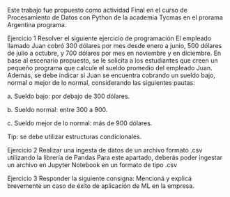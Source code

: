 Este trabajo fue propuesto como actividad Final en el curso de  Procesamiento de Datos con Python de la academia Tycmas en el prorama Argentina programa.

Ejercicio 1
Resolver el siguiente ejercicio de programación
El empleado llamado Juan cobró 300 dólares por mes desde enero a junio, 500 dólares de julio a octubre, y 700 dólares por mes en noviembre y en diciembre. 
En base al escenario propuesto, se le solicita a los estudiantes que creen un pequeño programa que calcule el sueldo promedio del empleado Juan. Además, se debe indicar sí Juan se encuentra cobrando un sueldo bajo, normal o mejor de lo normal, considerando las siguientes pautas:

a. Sueldo bajo: por debajo de 300 dólares.

b. Sueldo normal:  entre 300 a 900.

c. Sueldo mejor de lo normal: más de 900 dólares.

Tip: se debe utilizar estructuras condicionales.

Ejercicio 2
Realizar una ingesta de datos de un archivo formato .csv utilizando la librería de Pandas
Para este apartado, deberás poder ingestar un archivo en Jupyter Notebook en un formato de tipo .csv

Ejercicio 3
Responder la siguiente consigna:
Mencioná y explicá brevemente un caso de éxito de aplicación de ML en la empresa.

